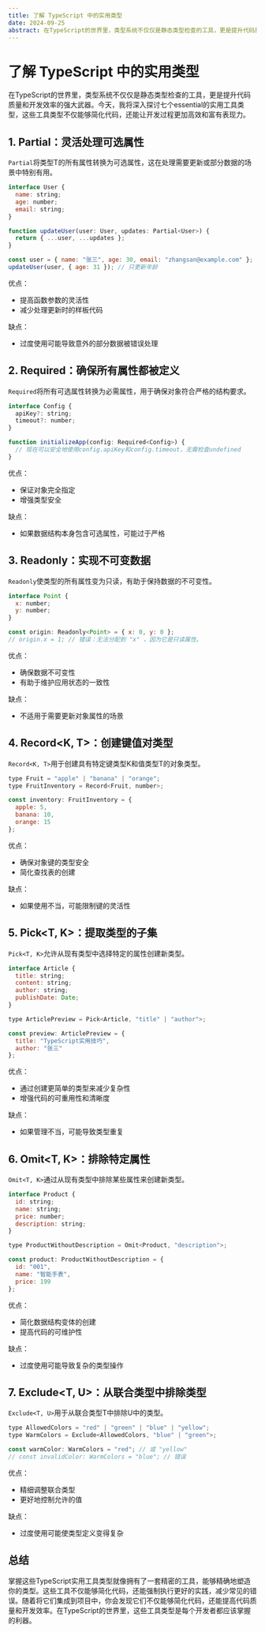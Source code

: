 ```yaml
---
title: 了解 TypeScript 中的实用类型
date: 2024-09-25
abstract: 在TypeScript的世界里，类型系统不仅仅是静态类型检查的工具，更是提升代码质量和开发效率的强大武器。今天，我将深入探讨七个essential的实用工具类型，这些工具类型不仅能够简化代码，还能让开发过程更加高效和富有表现力。
---
```


# 了解 TypeScript 中的实用类型

在TypeScript的世界里，类型系统不仅仅是静态类型检查的工具，更是提升代码质量和开发效率的强大武器。今天，我将深入探讨七个essential的实用工具类型，这些工具类型不仅能够简化代码，还能让开发过程更加高效和富有表现力。

## 1. Partial：灵活处理可选属性

`Partial`将类型T的所有属性转换为可选属性，这在处理需要更新或部分数据的场景中特别有用。

```javascript
interface User {
  name: string;
  age: number;
  email: string;
}

function updateUser(user: User, updates: Partial<User>) {
  return { ...user, ...updates };
}

const user = { name: "张三", age: 30, email: "zhangsan@example.com" };
updateUser(user, { age: 31 }); // 只更新年龄
```

优点：

- 提高函数参数的灵活性
- 减少处理更新时的样板代码

缺点：

- 过度使用可能导致意外的部分数据被错误处理

## 2. Required：确保所有属性都被定义

`Required`将所有可选属性转换为必需属性，用于确保对象符合严格的结构要求。

```javascript
interface Config {
  apiKey?: string;
  timeout?: number;
}

function initializeApp(config: Required<Config>) {
  // 现在可以安全地使用config.apiKey和config.timeout，无需检查undefined
}
```

优点：

- 保证对象完全指定
- 增强类型安全

缺点：

- 如果数据结构本身包含可选属性，可能过于严格

## 3. Readonly：实现不可变数据

`Readonly`使类型的所有属性变为只读，有助于保持数据的不可变性。

```javascript
interface Point {
  x: number;
  y: number;
}

const origin: Readonly<Point> = { x: 0, y: 0 };
// origin.x = 1; // 错误：无法分配到 "x" ，因为它是只读属性。
```

优点：

- 确保数据不可变性
- 有助于维护应用状态的一致性

缺点：

- 不适用于需要更新对象属性的场景

## 4. Record<K, T>：创建键值对类型

`Record<K, T>`用于创建具有特定键类型K和值类型T的对象类型。

```javascript
type Fruit = "apple" | "banana" | "orange";
type FruitInventory = Record<Fruit, number>;

const inventory: FruitInventory = {
  apple: 5,
  banana: 10,
  orange: 15
};
```

优点：

- 确保对象键的类型安全
- 简化查找表的创建

缺点：

- 如果使用不当，可能限制键的灵活性

## 5. Pick<T, K>：提取类型的子集

`Pick<T, K>`允许从现有类型中选择特定的属性创建新类型。

```javascript
interface Article {
  title: string;
  content: string;
  author: string;
  publishDate: Date;
}

type ArticlePreview = Pick<Article, "title" | "author">;

const preview: ArticlePreview = {
  title: "TypeScript实用技巧",
  author: "张三"
};
```

优点：

- 通过创建更简单的类型来减少复杂性
- 增强代码的可重用性和清晰度

缺点：

- 如果管理不当，可能导致类型重复

## 6. Omit<T, K>：排除特定属性

`Omit<T, K>`通过从现有类型中排除某些属性来创建新类型。

```javascript
interface Product {
  id: string;
  name: string;
  price: number;
  description: string;
}

type ProductWithoutDescription = Omit<Product, "description">;

const product: ProductWithoutDescription = {
  id: "001",
  name: "智能手表",
  price: 199
};
```

优点：

- 简化数据结构变体的创建
- 提高代码的可维护性

缺点：

- 过度使用可能导致复杂的类型操作

## 7. Exclude<T, U>：从联合类型中排除类型

`Exclude<T, U>`用于从联合类型T中排除U中的类型。

```javascript
type AllowedColors = "red" | "green" | "blue" | "yellow";
type WarmColors = Exclude<AllowedColors, "blue" | "green">;

const warmColor: WarmColors = "red"; // 或 "yellow"
// const invalidColor: WarmColors = "blue"; // 错误
```

优点：

- 精细调整联合类型
- 更好地控制允许的值

缺点：

- 过度使用可能使类型定义变得复杂

## 总结

掌握这些TypeScript实用工具类型就像拥有了一套精密的工具，能够精确地塑造你的类型。这些工具不仅能够简化代码，还能强制执行更好的实践，减少常见的错误。随着将它们集成到项目中，你会发现它们不仅能够简化代码，还能提高代码质量和开发效率。在TypeScript的世界里，这些工具类型是每个开发者都应该掌握的利器。